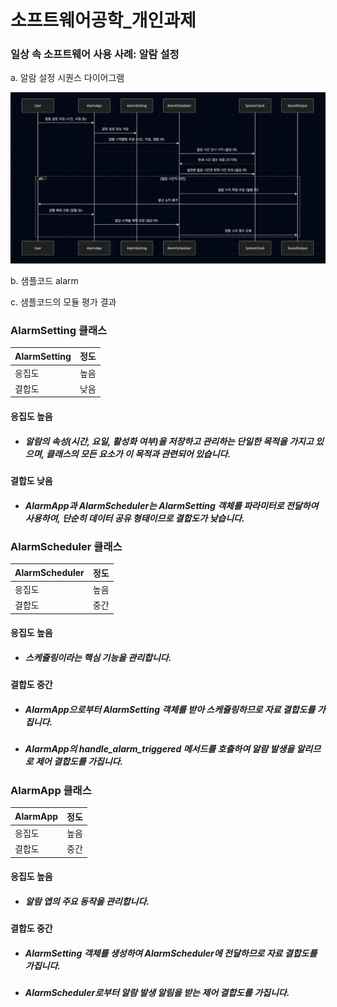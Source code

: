 # 소프트웨어공학_개인과제
### 일상 속 소프트웨어 사용 사례: 알람 설정

a. 알람 설정 시퀀스 다이어그램

![시퀀스 다이어그램](sequenceDiagram.png)

b. 샘플코드 alarm

c. 샘플코드의 모듈 평가 결과

### AlarmSetting 클래스

| AlarmSetting | 정도 |
|---|---|
| 응집도     | 높음 |
| 결합도     | 낮음 |

#### 응집도 높음
* ##### 알람의 속성(시간, 요일, 활성화 여부)을 저장하고 관리하는 단일한 목적을 가지고 있으며, 클래스의 모든 요소가 이 목적과 관련되어 있습니다.
#### 결합도 낮음
* ##### AlarmApp과 AlarmScheduler는 AlarmSetting 객체를 파라미터로 전달하여 사용하여, 단순히 데이터 공유 형태이므로 결합도가 낮습니다.

### AlarmScheduler 클래스

| AlarmScheduler | 정도 |
|---|---|
| 응집도     | 높음 |
| 결합도     | 중간 |

#### 응집도 높음
* ##### 스케쥴링이라는 핵심 기능을 관리합니다.
#### 결합도 중간
* ##### AlarmApp으로부터 AlarmSetting 객체를 받아 스케쥴링하므로 자료 결합도를 가집니다.
* ##### AlarmApp의 handle_alarm_triggered 메서드를 호출하여 알람 발생을 알리므로 제어 결합도를 가집니다.

### AlarmApp 클래스

| AlarmApp | 정도 |
|---|---|
| 응집도     | 높음 |
| 결합도     | 중간 |

#### 응집도 높음
* ##### 알람 앱의 주요 동작을 관리합니다.
#### 결합도 중간
* ##### AlarmSetting 객체를 생성하여 AlarmScheduler에 전달하므로 자료 결합도를 가집니다.
* ##### AlarmScheduler로부터 알람 발생 알림을 받는 제어 결합도를 가집니다.
